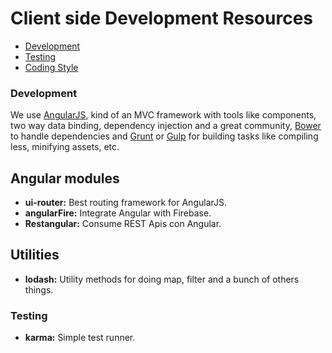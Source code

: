 # Client side Development Resources

- [Development](#development)
- [Testing](#testing)
- [Coding Style](#coding-style)

### Development

We use [AngularJS](http://angularjs.org/), kind of an MVC framework with tools like components, two way data binding, dependency injection and a great community, [Bower](https://github.com/bower/bower) to handle dependencies and [Grunt](http://gruntjs.com/) or [Gulp](http://gulpjs.com/) for building tasks like compiling less, minifying assets, etc.

## Angular modules

* **ui-router:** Best routing framework for AngularJS.
* **angularFire:** Integrate Angular with Firebase.
* **Restangular:** Consume REST Apis con Angular.

## Utilities

* **lodash:** Utility methods for doing map, filter and a bunch of others things.

### Testing

* **karma:** Simple test runner. 



